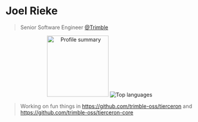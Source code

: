 # Joel Rieke

> Senior Software Engineer [@Trimble](https://github.com/trimble-oss/)

<div style="margin: auto; text-align: center">
    <span>
        <img alt="Profile summary" height="165" src="https://github-readme-stats.vercel.app/api?username=joel-rieke&show_icons=true&title_color=adbac7&text_color=adbac7&border_color=373e47&icon_color=539bf5&bg_color=22272e" />
    </span>
    <span>
        <img alt="Top languages" src="https://github-readme-stats.vercel.app/api/top-langs/?username=joel-rieke&layout=compact&title_color=adbac7&text_color=adbac7&border_color=373e47&bg_color=22272e" />
    </span>
    
</div>

> Working on fun things in https://github.com/trimble-oss/tierceron and https://github.com/trimble-oss/tierceron-core
